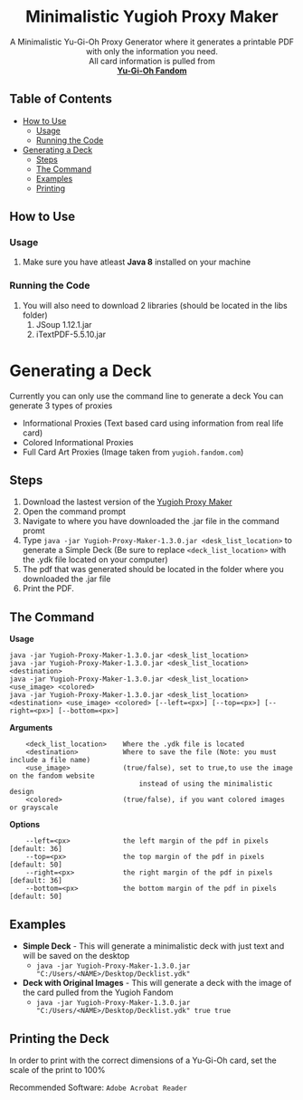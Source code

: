 <p align="center">
	<h1 align="center">Minimalistic Yugioh Proxy Maker</h1>  
  <p align="center">
A Minimalistic Yu-Gi-Oh Proxy Generator where it generates a printable PDF with only the information you need.
    <br />
All card information is pulled from
    <br />
    <a href="https://yugioh.fandom.com"><strong>Yu-Gi-Oh Fandom</strong></a>
</p>

## Table of Contents
* [How to Use](#how-to-use)
  * [Usage](#usage)
  * [Running the Code](#running-the-code)
* [Generating a Deck](#generating-a-deck)
  * [Steps](#steps)
  * [The Command](#the-command)
  * [Examples](#examples) 
  * [Printing](#printing-the-deck)

##  How to Use

### Usage
	
1. Make sure you have atleast **Java 8** installed on your machine

### Running the Code

1. You will also need to download 2 libraries (should be located in the libs folder)
	1. JSoup 1.12.1.jar
	2. iTextPDF-5.5.10.jar

# Generating a Deck
Currently you can only use the command line to generate a deck
You can generate 3 types of proxies

- Informational Proxies (Text based card using information from real life card)
- Colored Informational Proxies 
- Full Card Art Proxies (Image taken from `yugioh.fandom.com`)
## Steps
1) Download the lastest version of the [Yugioh Proxy Maker](https://github.com/Kingal1337/YugiohProxyMaker/releases)
2) Open the command prompt
3) Navigate to where you have downloaded the .jar file in the command promt
4) Type `java -jar Yugioh-Proxy-Maker-1.3.0.jar <desk_list_location>` to generate a Simple Deck (Be sure to replace `<deck_list_location>` with the .ydk file located on your computer)
5) The pdf that was generated should be located in the folder where you downloaded the .jar file
6) Print the PDF.
## The Command

**Usage**

`java -jar Yugioh-Proxy-Maker-1.3.0.jar <desk_list_location>`
<br>
`java -jar Yugioh-Proxy-Maker-1.3.0.jar <desk_list_location> <destination>`
<br>
`java -jar Yugioh-Proxy-Maker-1.3.0.jar <desk_list_location> <use_image> <colored>`
<br>
`java -jar Yugioh-Proxy-Maker-1.3.0.jar <desk_list_location> <destination> <use_image> <colored> [--left=<px>] [--top=<px>] [--right=<px>] [--bottom=<px>]`

**Arguments**
```
	<deck_list_location>    Where the .ydk file is located
	<destination>           Where to save the file (Note: you must include a file name)
	<use_image>             (true/false), set to true,to use the image on the fandom website 
								instead of using the minimalistic design
	<colored>               (true/false), if you want colored images or grayscale
```

**Options**
```
	--left=<px>             the left margin of the pdf in pixels [default: 36]
	--top=<px>              the top margin of the pdf in pixels [default: 50]
	--right=<px>            the right margin of the pdf in pixels [default: 36]
	--bottom=<px>           the bottom margin of the pdf in pixels [default: 50]
```

## Examples

- **Simple Deck** - This will generate a minimalistic deck with just text and will be saved on the desktop
  - `java -jar Yugioh-Proxy-Maker-1.3.0.jar "C:/Users/<NAME>/Desktop/Decklist.ydk"`
- **Deck with Original Images** - This will generate a deck with the image of the card pulled from the Yugioh Fandom
  -  `java -jar Yugioh-Proxy-Maker-1.3.0.jar "C:/Users/<NAME>/Desktop/Decklist.ydk" true true`     

## Printing the Deck
In order to print with the correct dimensions of a Yu-Gi-Oh card, set the scale of the print to 100% 

Recommended Software: `Adobe Acrobat Reader`
